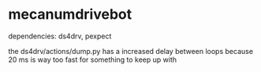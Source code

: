 # mecanumdrivebot
dependencies: ds4drv, pexpect

the ds4drv/actions/dump.py has a increased delay between loops because 20 ms is way too fast for something to keep up with
